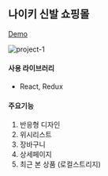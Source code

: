 ## 나이키 신발 쇼핑몰

[Demo](http://leesq.dothome.co.kr/shop/index.html#/)

![project-1](https://user-images.githubusercontent.com/99323657/153774856-d69dd646-f04c-4d4b-8f02-e32bc0147e0a.png)

#### 사용 라이브러리
 * React, Redux

#### 주요기능
1. 반응형 디자인
2. 위시리스트
3. 장바구니
4. 상세페이지
5. 최근 본 상품 (로컬스트리지)
